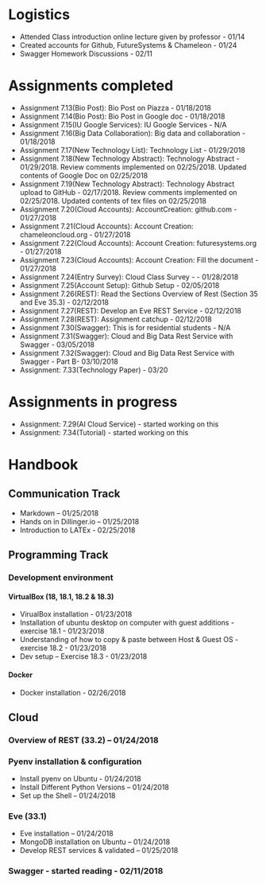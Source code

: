 #	Logistics
*	Attended Class introduction online lecture given by professor - 01/14
*	Created accounts for Github, FutureSystems & Chameleon - 01/24
*   Swagger Homework Discussions - 02/11

#	Assignments completed
*	Assignment 7.13(Bio Post): Bio Post on Piazza - 01/18/2018
* Assignment 7.14(Bio Post): Bio Post in Google doc - 01/18/2018
* Assignment 7.15(IU Google Services): IU Google Services - N/A
* Assignment 7.16(Big Data Collaboration): Big data and collaboration - 01/18/2018
* Assignment 7.17(New Technology List): Technology List - 01/29/2018
* Assignment 7.18(New Technology Abstract): Technology Abstract - 01/29/2018. Review comments implemented on 02/25/2018. Updated contents of Google Doc on 02/25/2018
* Assignment 7.19(New Technology Abstract): Technology Abstract upload to GitHub - 02/17/2018. Review comments implemented on 02/25/2018. Updated contents of tex files on 02/25/2018
* Assignment 7.20(Cloud Accounts): AccountCreation: github.com - 01/27/2018
* Assignment 7.21(Cloud Accounts): Account Creation: chameleoncloud.org - 01/27/2018
* Assignment 7.22(Cloud Accounts): Account Creation: futuresystems.org - 01/27/2018
* Assignment 7.23(Cloud Accounts): Account Creation: Fill the document - 01/27/2018
* Assignment 7.24(Entry Survey): Cloud Class Survey -  - 01/28/2018
* Assignment 7.25(Account Setup): Github Setup - 02/05/2018
* Assignment 7.26(REST): Read the Sections Overview of Rest (Section 35 and Eve 35.3) - 02/12/2018
* Assignment 7.27(REST): Develop an Eve REST Service - 02/12/2018
* Assignment 7.28(REST): Assignment catchup - 02/12/2018
* Assignment 7.30(Swagger): This is for residential students - N/A
* Assignment 7.31(Swagger): Cloud and Big Data Rest Service with Swagger - 03/05/2018
* Assignment 7.32(Swagger): Cloud and Big Data Rest Service with Swagger - Part B- 03/10/2018
* Assignment: 7.33(Technology Paper) - 03/20

#	Assignments in progress
* Assignment: 7.29(AI Cloud Service) - started working on this
* Assignment: 7.34(Tutorial) - started working on this
#	Handbook
##	Communication Track
*	Markdown – 01/25/2018
*	Hands on in Dillinger.io – 01/25/2018
* Introduction to LATEx - 02/25/2018
##	Programming Track
###	Development environment
####	VirtualBox (18, 18.1, 18.2 & 18.3)
*	VirualBox installation - 01/23/2018
*	Installation of ubuntu desktop on computer with guest additions - exercise 18.1 - 01/23/2018
*	Understanding of how to copy & paste between Host & Guest OS - exercise 18.2 - 01/23/2018
*	Dev setup – Exercise 18.3 - 01/23/2018
####	Docker
*	Docker installation - 02/26/2018
##	Cloud
###	Overview of REST (33.2) – 01/24/2018
###	Pyenv installation & configuration 
*	Install pyenv on Ubuntu  - 01/24/2018
*	Install Different Python Versions – 01/24/2018
*	Set up the Shell – 01/24/2018
###	Eve (33.1)
*	Eve installation – 01/24/2018
*	MongoDB installation on Ubuntu – 01/24/2018
*	Develop REST services & validated – 01/25/2018
###	Swagger - started reading - 02/11/2018
